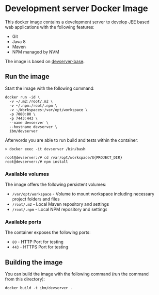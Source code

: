 # Development server Docker Image

This docker image contains a development server to develop JEE based web applications with the following features:

* Git
* Java 8
* Maven
* NPM managed by NVM

The image is based on [devserver-base](../devserver-base).

## Run the image

Start the image with the following command:

```
docker run -id \
  -v ~/.m2:/root/.m2 \
  -v ~/.npm:/root/.npm \
  -v ~/Workspaces:/var/opt/workspace \
  -p 7080:80 \
  -p 7443:443 \
  --name devserver \
  --hostname devserver \
  ibm/devserver
```

Afterwords you are able to run build and tests within the container:

```
> docker exec -it devserver /bin/bash

root@devserver:/# cd /var/opt/workspace/${PROJECT_DIR}
root@devserver:/# npm install
```

### Available volumes

The image offers the following persistent volumes:

* `/var/opt/workspace` - Volume to mount workspace including necessary project folders and files
* `/root/.m2` - Local Maven repository and settings
* `/root/.npm` - Local NPM repository and settings

### Available ports

The container exposes the following ports:

* `80` - HTTP Port for testing
* `443` - HTTPS Port for testing

## Building the image

You can build the image with the following command (run the command from this directory):

```
docker build -t ibm/devserver .
```
